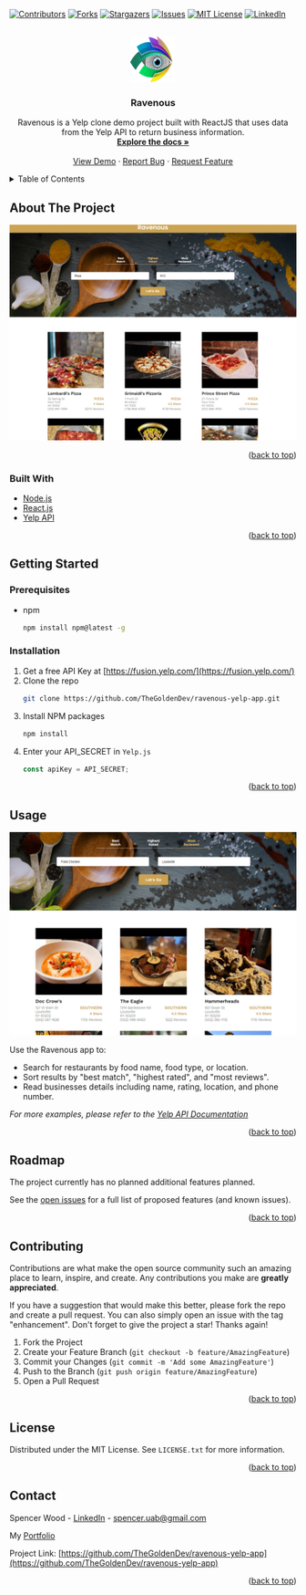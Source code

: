 <div id="top"></div>

<!-- PROJECT SHIELDS -->
<!--
*** I'm using markdown "reference style" links for readability.
*** Reference links are enclosed in brackets [ ] instead of parentheses ( ).
*** See the bottom of this document for the declaration of the reference variables
*** for contributors-url, forks-url, etc. This is an optional, concise syntax you may use.
*** https://www.markdownguide.org/basic-syntax/#reference-style-links
-->

[![Contributors][contributors-shield]][contributors-url]
[![Forks][forks-shield]][forks-url]
[![Stargazers][stars-shield]][stars-url]
[![Issues][issues-shield]][issues-url]
[![MIT License][license-shield]][license-url]
[![LinkedIn][linkedin-shield]][linkedin-url]

<!-- PROJECT LOGO -->
<br />
<div align="center">
  <a href="https://github.com/TheGoldenDev/ravenous-yelp-app">
    <img src="public/logo.svg" alt="Logo" width="80" height="80">
  </a>

<h3 align="center">Ravenous</h3>

  <p align="center">
    Ravenous is a Yelp clone demo project built with ReactJS that uses data from the Yelp API to return business information. 
    <br />
    <a href="https://github.com/TheGoldenDev/ravenous-yelp-app"><strong>Explore the docs »</strong></a>
    <br />
    <br />
    <a href="https://ravenous-yelp-c09825.netlify.app/">View Demo</a>
    ·
    <a href="https://github.com/TheGoldenDev/ravenous-yelp-app/issues">Report Bug</a>
    ·
    <a href="https://github.com/TheGoldenDev/ravenous-yelp-app/issues">Request Feature</a>
  </p>
</div>

<!-- TABLE OF CONTENTS -->
<details>
  <summary>Table of Contents</summary>
  <ol>
    <li>
      <a href="#about-the-project">About The Project</a>
      <ul>
        <li><a href="#built-with">Built With</a></li>
      </ul>
    </li>
    <li>
      <a href="#getting-started">Getting Started</a>
      <ul>
        <li><a href="#prerequisites">Prerequisites</a></li>
        <li><a href="#installation">Installation</a></li>
      </ul>
    </li>
    <li><a href="#usage">Usage</a></li>
    <li><a href="#roadmap">Roadmap</a></li>
    <li><a href="#contributing">Contributing</a></li>
    <li><a href="#license">License</a></li>
    <li><a href="#contact">Contact</a></li>
  </ol>
</details>

<!-- ABOUT THE PROJECT -->

## About The Project

[![Ravenous Screen Shot][screenshot]](https://ravenous-yelp-c09825.netlify.app/)

<p align="right">(<a href="#top">back to top</a>)</p>

### Built With

- [Node.js](https://nodejs.org/)
- [React.js](https://reactjs.org/)
- [Yelp API](https://www.yelp.com/developers)

<p align="right">(<a href="#top">back to top</a>)</p>

<!-- GETTING STARTED -->

## Getting Started

### Prerequisites

- npm
  ```sh
  npm install npm@latest -g
  ```

### Installation

1. Get a free API Key at [https://fusion.yelp.com/](https://fusion.yelp.com/)
2. Clone the repo
   ```sh
   git clone https://github.com/TheGoldenDev/ravenous-yelp-app.git
   ```
3. Install NPM packages
   ```sh
   npm install
   ```
4. Enter your API_SECRET in `Yelp.js`
   ```js
   const apiKey = API_SECRET;
   ```

<p align="right">(<a href="#top">back to top</a>)</p>

<!-- USAGE EXAMPLES -->

## Usage

[![Ravenous Feature Screen Shot][feature-screenshot]](https://ravenous-yelp-c09825.netlify.app/)

Use the Ravenous app to:

  <ul>
    <li>
    Search for restaurants by food name, food type, or location.
    </li>
    <li>
    Sort results by "best match", "highest rated", and "most reviews".
    </li>
    <li>
    Read businesses details including name, rating, location, and phone number.
    </li>
  </ul>

_For more examples, please refer to the [Yelp API Documentation](https://www.yelp.com/developers/documentation/v3)_

<p align="right">(<a href="#top">back to top</a>)</p>

<!-- ROADMAP -->

## Roadmap

The project currently has no planned additional features planned.

See the [open issues](https://github.com/TheGoldenDev/ravenous-yelp-app/issues) for a full list of proposed features (and known issues).

<p align="right">(<a href="#top">back to top</a>)</p>

<!-- CONTRIBUTING -->

## Contributing

Contributions are what make the open source community such an amazing place to learn, inspire, and create. Any contributions you make are **greatly appreciated**.

If you have a suggestion that would make this better, please fork the repo and create a pull request. You can also simply open an issue with the tag "enhancement".
Don't forget to give the project a star! Thanks again!

1. Fork the Project
2. Create your Feature Branch (`git checkout -b feature/AmazingFeature`)
3. Commit your Changes (`git commit -m 'Add some AmazingFeature'`)
4. Push to the Branch (`git push origin feature/AmazingFeature`)
5. Open a Pull Request

<p align="right">(<a href="#top">back to top</a>)</p>

<!-- LICENSE -->

## License

Distributed under the MIT License. See `LICENSE.txt` for more information.

<p align="right">(<a href="#top">back to top</a>)</p>

<!-- CONTACT -->

## Contact

Spencer Wood - [LinkedIn](https://www.linkedin.com/in/spencer-wood-web-dev/) - spencer.uab@gmail.com

My [Portfolio](https://www.captivatingwebsite.com/)

Project Link: [https://github.com/TheGoldenDev/ravenous-yelp-app](https://github.com/TheGoldenDev/ravenous-yelp-app)

<p align="right">(<a href="#top">back to top</a>)</p>

<!-- MARKDOWN LINKS & IMAGES -->
<!-- https://www.markdownguide.org/basic-syntax/#reference-style-links -->

[contributors-shield]: https://img.shields.io/github/contributors/TheGoldenDev/ravenous-yelp-app.svg?style=for-the-badge
[contributors-url]: https://github.com/TheGoldenDev/ravenous-yelp-app/graphs/contributors
[forks-shield]: https://img.shields.io/github/forks/TheGoldenDev/ravenous-yelp-app.svg?style=for-the-badge
[forks-url]: https://github.com/TheGoldenDev/ravenous-yelp-app/network/members
[stars-shield]: https://img.shields.io/github/stars/TheGoldenDev/ravenous-yelp-app.svg?style=for-the-badge
[stars-url]: https://github.com/TheGoldenDev/ravenous-yelp-app/stargazers
[issues-shield]: https://img.shields.io/github/issues/TheGoldenDev/ravenous-yelp-app.svg?style=for-the-badge
[issues-url]: https://github.com/TheGoldenDev/ravenous-yelp-app/issues
[license-shield]: https://img.shields.io/github/license/TheGoldenDev/ravenous-yelp-app.svg?style=for-the-badge
[license-url]: https://github.com/TheGoldenDev/ravenous-yelp-app/blob/master/LICENSE.txt
[linkedin-shield]: https://img.shields.io/badge/-LinkedIn-black.svg?style=for-the-badge&logo=linkedin&colorB=555
[linkedin-url]: https://linkedin.com/in/spencer-wood-web-dev
[screenshot]: public/screenshot.jpg
[feature-screenshot]: public/feature-screenshot.jpg
